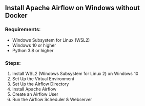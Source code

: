 ## Install Apache Airflow on Windows without Docker

### Requirements:
- Windows Subsystem for Linux (WSL2)
- Windows 10 or higher
- Python 3.8 or higher

### Steps:
1. Install WSL2 (Windows Subsystem for Linux 2) on Windows 10
2. Set Up the Virtual Environment
3. Set Up the Airflow Directory
4. Install Apache Airflow
5. Create an Airflow User
6. Run the Airflow Scheduler & Webserver
